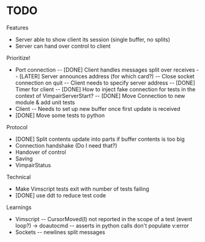 TODO
====

Features
- Server able to show client its session (single buffer, no splits)
- Server can hand over control to client

Prioritize!
- Port connection
  -- [DONE] Client handles messages split over receives
  -- [LATER] Server announces address (for which card?)
  -- Close socket connection on quit
  -- Client needs to specify server address
  -- [DONE] Timer for client
  -- [DONE] How to inject fake connection for tests in the context of VimpairServerStart?
  -- [DONE] Move Connection to new module & add unit tests
- Client
  -- Needs to set up new buffer once first update is received
- [DONE] Move some tests to python

Protocol
- [DONE] Split contents update into parts if buffer contents is too big
- Connection handshake (Do I need that?)
- Handover of control
- Saving
- VimpairStatus

Technical
- Make Vimscript tests exit with number of tests failing
- [DONE] use ddt to reduce test code

Learnings
- Vimscript
  -- CursorMoved(I) not reported in the scope of a test (event loop?) -> doautocmd
  -- asserts in python calls don't populate v:error
- Sockets
  -- newlines split messages
